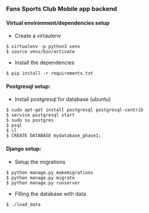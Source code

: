 ### Fans Sports Club Mobile app backend 

#### Virtual environment/dependencies setup
- Create a virtaulenv
```
$ virtualenv -p python3 venv
$ source venv/bin/activate
```
- Install the dependencies
```
$ pip install -r requirements.txt
```

#### Postgresql setup:
- Install postgresql for database (ubuntu) 
```
$ sudo apt-get install postgresql postgresql-contrib
$ service postgresql start
$ sudo su postgres
$ psql
$ \l
$ CREATE DATABASE mydatabase_phase1;
```

#### Django setup:

- Setup the migrations
```
$ python manage.py makemigrations
$ python manage.py migrate
$ python manage.py runserver
```
- Filling the database with data
```
$ ./load_data
```
